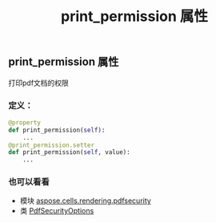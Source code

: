 ﻿---
title: print_permission 属性
second_title: Aspose.Cells for Python via .NET API 参考文献
description:
type: docs
weight: 120
url: /zh/python-net/aspose.cells.rendering.pdfsecurity/pdfsecurityoptions/print_permission/
is_root: false
---
## print_permission 属性

打印pdf文档的权限
### 定义：
```python
@property
def print_permission(self):
    ...
@print_permission.setter
def print_permission(self, value):
    ...
```

### 也可以看看
* 模块 [aspose.cells.rendering.pdfsecurity](../../)
* 类 [PdfSecurityOptions](/cells/zh/python-net/aspose.cells.rendering.pdfsecurity/pdfsecurityoptions)
